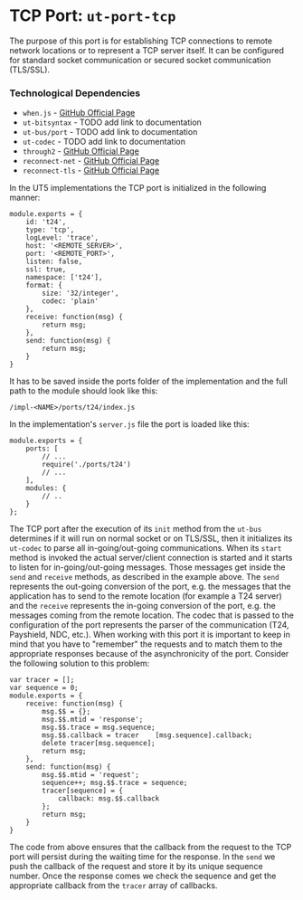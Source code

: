 # **TCP Port:** `ut-port-tcp` #
The purpose of this port is for establishing TCP connections to remote network locations or to represent a TCP server itself.
It can be configured for standard socket communication or secured socket communication (TLS/SSL).

### **Technological Dependencies** ###

 - `when.js` - [GitHub Official Page](https://github.com/cujojs/when)
 - `ut-bitsyntax` - TODO add link to documentation
 - `ut-bus/port` - TODO add link to documentation
 - `ut-codec` - TODO add link to documentation
 - `through2` - [GitHub Official Page](https://github.com/rvagg/through2)
 - `reconnect-net` - [GitHub Official Page](https://github.com/juliangruber/reconnect-net)
 - `reconnect-tls` - [GitHub Official Page](https://github.com/fgascon/reconnect-tls)

In the UT5 implementations the TCP port is initialized in the following manner:

    module.exports = {
		id: 't24',
		type: 'tcp',
		logLevel: 'trace',
		host: '<REMOTE_SERVER>',
		port: '<REMOTE_PORT>',
		listen: false,
		ssl: true,
		namespace: ['t24'],
		format: {
			size: '32/integer',
			codec: 'plain'
		},
		receive: function(msg) {
			return msg;
		},
		send: function(msg) {
			return msg;
		}
	}

It has to be saved inside the ports folder of the implementation and the full path to the module should look like this:

    /impl-<NAME>/ports/t24/index.js

In the implementation's `server.js` file the port is loaded like this:

    module.exports = {
	    ports: [
		    // ...
	        require('./ports/t24')
	        // ...
	    ],
	    modules: {
	        // ..
	    }
	};

The TCP port after the execution of its `init` method from the `ut-bus` determines if it will run on normal socket or on TLS/SSL, then it initializes
its `ut-codec` to parse all in-going/out-going communications.
When its `start` method is invoked the actual server/client connection is started and it starts to listen for in-going/out-going messages.
Those messages get inside the `send` and `receive` methods, as described in the example above. The `send` represents the out-going conversion
of the port, e.g. the messages that the application has to send to the remote location (for example a T24 server) and the `receive` represents the
in-going conversion of the port, e.g. the messages coming from the remote location. The codec that is passed to the configuration of the port
represents the parser of the communication (T24, Payshield, NDC, etc.).
When working with this port it is important to keep in mind that you have to "remember" the requests and to match them to the appropriate responses
because of the asynchronicity of the port. Consider the following solution to this problem:

	var tracer = [];
	var sequence = 0;
    module.exports = {
		receive: function(msg) {
            msg.$$ = {};
            msg.$$.mtid = 'response';
            msg.$$.trace = msg.sequence;
            msg.$$.callback = tracer	[msg.sequence].callback;
            delete tracer[msg.sequence];
            return msg;
		},
		send: function(msg) {
			msg.$$.mtid = 'request';
		    sequence++; msg.$$.trace = sequence;
			tracer[sequence] = {
				callback: msg.$$.callback
			};
			return msg;
		}
	}

The code from above ensures that the callback from the request to the TCP port will persist during the waiting time for the response.
In the `send` we push the callback of the request and store it by its unique sequence number. Once the response comes we check the sequence
and get the appropriate callback from the `tracer` array of callbacks.
